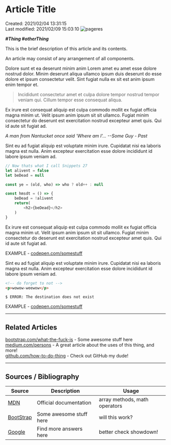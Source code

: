 <!--
! PENDING COMPLETION
! more usage, testing required
 -->


# Article Title

Created: 2021/02/04 13:31:15  
Last modified: 2021/02/09 15:03:10
![pageres](https://placekitten.com/1000/500)

***\#Thing \#otherThing***

This is the brief description of this article and its contents.

An article may consist of any arrangement of all components. 

Dolore sunt et ea deserunt minim anim Lorem amet eu amet esse dolore nostrud dolor. Minim deserunt aliqua ullamco ipsum duis deserunt do esse dolore et ipsum consectetur velit. Sint fugiat nulla ex sit est anim ipsum enim tempor et.

> Incididunt consectetur amet et culpa dolore tempor nostrud tempor veniam qui.
> Cillum tempor esse consequat aliqua.

Ex irure est consequat aliquip est culpa commodo mollit ex fugiat officia magna minim ut. Velit ipsum anim ipsum sit sit ullamco. Fugiat minim consectetur do deserunt est exercitation nostrud excepteur amet quis. Qui id aute sit fugiat ad.


*A man from Nantucket once said 'Where am I'... --Some Guy - Past*


Sint eu ad fugiat aliquip est voluptate minim irure. Cupidatat nisi ea laboris magna est nulla. Anim excepteur exercitation esse dolore incididunt id labore ipsum veniam ad.

```js
// Now thats what I call Snippets 27
let alivent = false
let beDead = null

const ye = (old, who) => who ? old++ : null

const hmsdt = () => {
    beDead = !alivent
    return(
        <h2>{beDead}</h2>
    )
}
```

Ex irure est consequat aliquip est culpa commodo mollit ex fugiat officia magna minim ut. Velit ipsum anim ipsum sit sit ullamco. Fugiat minim consectetur do deserunt est exercitation nostrud excepteur amet quis. Qui id aute sit fugiat ad.

EXAMPLE - [codepen.com/somestuff](http://codepen.com/somestuff "Do things")

Sint eu ad fugiat aliquip est voluptate minim irure. Cupidatat nisi ea laboris magna est nulla. Anim excepteur exercitation esse dolore incididunt id labore ipsum veniam ad.


```html
<!-- do forget to not -->
<p>wowow-weewow</p>
```

```
$ ERROR: The destination does not exist
```

EXAMPLE - [codepen.com/somestuff](http://codepen.com/somestuff "Do things")

---

## Related Articles

[bootstrap.com/what-the-fuck-is](http://getbootstrap.com) - Some awesome stuff here  
[medium.com/persons](http://medium.com/persons) - A great article about the uses of this thing, and more!  
[github.com/how-to-do-thing](http://github.com/how-to-do-thing) - Check out GitHub my dude!  

---

## Sources / Bibliography

Source | Description | Usage
-|-|-
| [MDN](http://github.com) | Official documentation | array methods, math operators
| [BootStrap](http://getbootstrap.com) | Some awesome stuff here | will this work?
| [Google](http://google.com) | Find more answers here | better check showdown!

<!-- Links used in this article ------------------------------->
[pratiqdev]: http://www.gitgub.com/pratiqdev
[PlaceKitten]: http://placekitten.com

